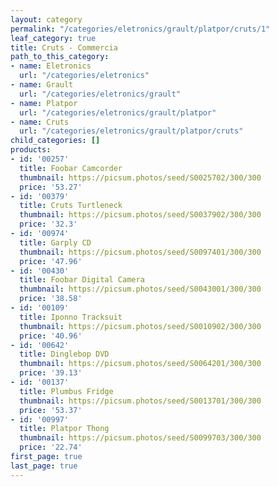 ```yaml
---
layout: category
permalink: "/categories/eletronics/grault/platpor/cruts/1"
leaf_category: true
title: Cruts - Commercia
path_to_this_category:
- name: Eletronics
  url: "/categories/eletronics"
- name: Grault
  url: "/categories/eletronics/grault"
- name: Platpor
  url: "/categories/eletronics/grault/platpor"
- name: Cruts
  url: "/categories/eletronics/grault/platpor/cruts"
child_categories: []
products:
- id: '00257'
  title: Foobar Camcorder
  thumbnail: https://picsum.photos/seed/S0025702/300/300
  price: '53.27'
- id: '00379'
  title: Cruts Turtleneck
  thumbnail: https://picsum.photos/seed/S0037902/300/300
  price: '32.3'
- id: '00974'
  title: Garply CD
  thumbnail: https://picsum.photos/seed/S0097401/300/300
  price: '47.96'
- id: '00430'
  title: Foobar Digital Camera
  thumbnail: https://picsum.photos/seed/S0043001/300/300
  price: '38.58'
- id: '00109'
  title: Iponno Tracksuit
  thumbnail: https://picsum.photos/seed/S0010902/300/300
  price: '40.96'
- id: '00642'
  title: Dinglebop DVD
  thumbnail: https://picsum.photos/seed/S0064201/300/300
  price: '39.13'
- id: '00137'
  title: Plumbus Fridge
  thumbnail: https://picsum.photos/seed/S0013701/300/300
  price: '53.37'
- id: '00997'
  title: Platpor Thong
  thumbnail: https://picsum.photos/seed/S0099703/300/300
  price: '22.74'
first_page: true
last_page: true
---
```

